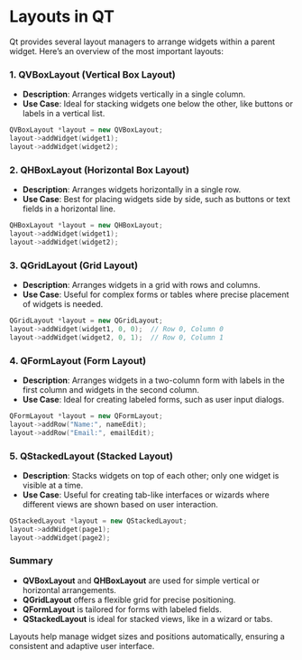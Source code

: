 # Layouts in QT

Qt provides several layout managers to arrange widgets within a parent widget. Here’s an overview of the most important layouts:

### 1. **QVBoxLayout** (Vertical Box Layout)
- **Description**: Arranges widgets vertically in a single column.
- **Use Case**: Ideal for stacking widgets one below the other, like buttons or labels in a vertical list.

```cpp
QVBoxLayout *layout = new QVBoxLayout;
layout->addWidget(widget1);
layout->addWidget(widget2);
```

### 2. **QHBoxLayout** (Horizontal Box Layout)
- **Description**: Arranges widgets horizontally in a single row.
- **Use Case**: Best for placing widgets side by side, such as buttons or text fields in a horizontal line.

```cpp
QHBoxLayout *layout = new QHBoxLayout;
layout->addWidget(widget1);
layout->addWidget(widget2);
```

### 3. **QGridLayout** (Grid Layout)
- **Description**: Arranges widgets in a grid with rows and columns.
- **Use Case**: Useful for complex forms or tables where precise placement of widgets is needed.

```cpp
QGridLayout *layout = new QGridLayout;
layout->addWidget(widget1, 0, 0);  // Row 0, Column 0
layout->addWidget(widget2, 0, 1);  // Row 0, Column 1
```

### 4. **QFormLayout** (Form Layout)
- **Description**: Arranges widgets in a two-column form with labels in the first column and widgets in the second column.
- **Use Case**: Ideal for creating labeled forms, such as user input dialogs.

```cpp
QFormLayout *layout = new QFormLayout;
layout->addRow("Name:", nameEdit);
layout->addRow("Email:", emailEdit);
```

### 5. **QStackedLayout** (Stacked Layout)
- **Description**: Stacks widgets on top of each other; only one widget is visible at a time.
- **Use Case**: Useful for creating tab-like interfaces or wizards where different views are shown based on user interaction.

```cpp
QStackedLayout *layout = new QStackedLayout;
layout->addWidget(page1);
layout->addWidget(page2);
```

### Summary

- **QVBoxLayout** and **QHBoxLayout** are used for simple vertical or horizontal arrangements.
- **QGridLayout** offers a flexible grid for precise positioning.
- **QFormLayout** is tailored for forms with labeled fields.
- **QStackedLayout** is ideal for stacked views, like in a wizard or tabs.

Layouts help manage widget sizes and positions automatically, ensuring a consistent and adaptive user interface.
